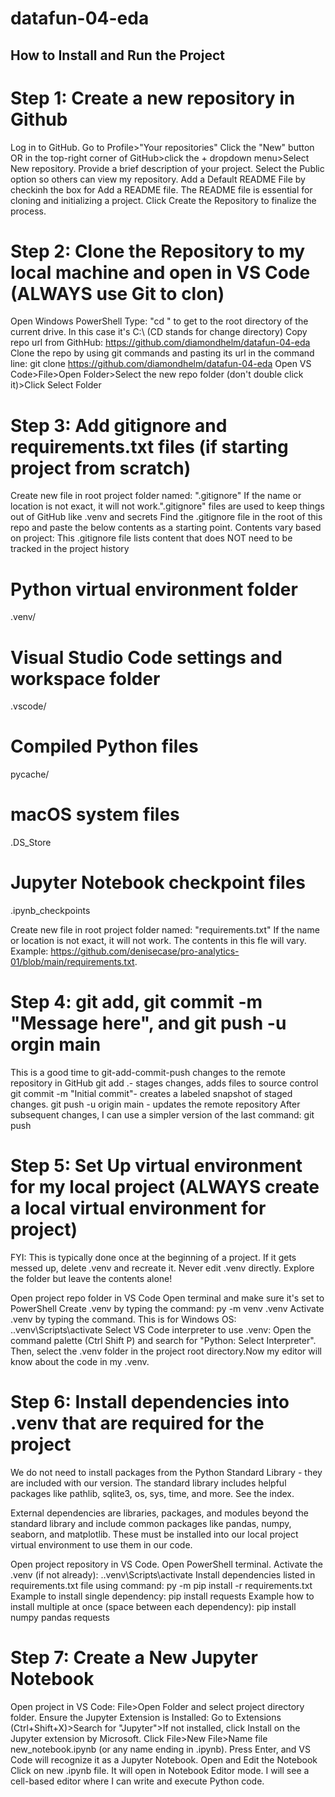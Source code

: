 # datafun-04-eda
## How to Install and Run the Project
# Step 1: Create a new repository in Github
Log in to GitHub.
Go to Profile>"Your repositories"
Click the "New" button OR in the top-right corner of GitHub>click the + dropdown menu>Select New repository.
Provide a brief description of your project.
Select the Public option so others can view my repository.
Add a Default README File by checkinh the box for Add a README file. The README file is essential for cloning and initializing a project.
Click Create the Repository to finalize the process.
# Step 2: Clone the Repository to my local machine and open in VS Code (ALWAYS use Git to clon)
Open Windows PowerShell
Type: "cd " to get to the root directory of the current drive. In this case it's C:\ (CD stands for change directory)
Copy repo url from GithHub: https://github.com/diamondhelm/datafun-04-eda
Clone the repo by using git commands and pasting its url in the command line: git clone https://github.com/diamondhelm/datafun-04-eda
Open VS Code>File>Open Folder>Select the new repo folder (don't double click it)>Click Select Folder
# Step 3: Add gitignore and requirements.txt files (if starting project from scratch)
Create new file in root project folder named: ".gitignore" If the name or location is not exact, it will not work.".gitignore" files are used to keep things out of GitHub like .venv and secrets
Find the .gitignore file in the root of this repo and paste the below contents as a starting point. Contents vary based on project:
This .gitignore file lists content that does NOT need to be tracked in the project history
# Python virtual environment folder
.venv/

# Visual Studio Code settings and workspace folder
.vscode/

# Compiled Python files
pycache/

# macOS system files
.DS_Store

# Jupyter Notebook checkpoint files
.ipynb_checkpoints

Create new file in root project folder named: "requirements.txt" If the name or location is not exact, it will not work. The contents in this fle will vary. Example: https://github.com/denisecase/pro-analytics-01/blob/main/requirements.txt.
# Step 4: git add, git commit -m "Message here", and git push -u orgin main
This is a good time to git-add-commit-push changes to the remote repository in GitHub
git add .- stages changes, adds files to source control
git commit -m "Initial commit"- creates a labeled snapshot of staged changes.
git push -u origin main - updates the remote repository
After subsequent changes, I can use a simpler version of the last command: git push
# Step 5: Set Up virtual environment for my local project (ALWAYS create a local virtual environment for project)
FYI: This is typically done once at the beginning of a project. If it gets messed up, delete .venv and recreate it. Never edit .venv directly. Explore the folder but leave the contents alone!

Open project repo folder in VS Code
Open terminal and make sure it's set to PowerShell
Create .venv by typing the command: py -m venv .venv
Activate .venv by typing the command. This is for Windows OS: .\.venv\Scripts\activate
Select VS Code interpreter to use .venv: Open the command palette (Ctrl Shift P) and search for "Python: Select Interpreter". Then, select the .venv folder in the project root directory.Now my editor will know about the code in my .venv.
# Step 6: Install dependencies into .venv that are required for the project
We do not need to install packages from the Python Standard Library - they are included with our version. The standard library includes helpful packages like pathlib, sqlite3, os, sys, time, and more. See the index.

External dependencies are libraries, packages, and modules beyond the standard library and include common packages like pandas, numpy, seaborn, and matplotlib. These must be installed into our local project virtual environment to use them in our code.

Open project repository in VS Code.
Open PowerShell terminal.
Activate the .venv (if not already): .\.venv\Scripts\activate
Install dependencies listed in requirements.txt file using command: py -m pip install -r requirements.txt
Example to install single dependency: pip install requests
Example how to install multiple at once (space between each dependency): pip install numpy pandas requests
# Step 7: Create a New Jupyter Notebook
Open project in VS Code: File>Open Folder and select project directory folder.
Ensure the Jupyter Extension is Installed: Go to Extensions (Ctrl+Shift+X)>Search for "Jupyter">If not installed, click Install on the Jupyter extension by Microsoft.
Click File>New File>Name file new_notebook.ipynb (or any name ending in .ipynb).
Press Enter, and VS Code will recognize it as a Jupyter Notebook.
Open and Edit the Notebook
Click on new .ipynb file. It will open in Notebook Editor mode. I will see a cell-based editor where I can write and execute Python code.
